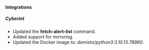 
#### Integrations

##### Cyberint

- Updated the **fetch-alert-list** command.
- Added support for mirroring.
- Updated the Docker image to: *demisto/python3:3.10.13.78960*.
